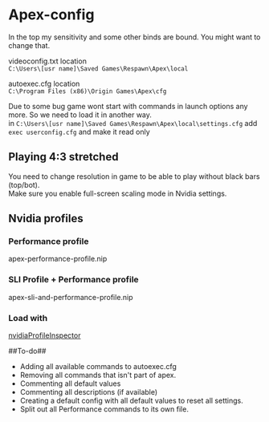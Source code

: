 # Apex-config   

In the top my sensitivity and some other binds are bound. You might want to change that.   

videoconfig.txt location   
`C:\Users\[usr name]\Saved Games\Respawn\Apex\local`   

autoexec.cfg location   
`C:\Program Files (x86)\Origin Games\Apex\cfg`   
    
Due to some bug game wont start with commands in launch options any more. So we need to load it in another way.   
in `C:\Users\[usr name]\Saved Games\Respawn\Apex\local\settings.cfg` add `exec userconfig.cfg` and make it read only   

## Playing 4:3 stretched ##
You need to change resolution in game to be able to play without black bars (top/bot).   
Make sure you enable full-screen scaling mode in Nvidia settings.


## Nvidia profiles ##
### Performance profile ###
apex-performance-profile.nip

### SLI Profile + Performance profile ###
apex-sli-and-performance-profile.nip

### Load with ####
[nvidiaProfileInspector](https://github.com/Orbmu2k/nvidiaProfileInspector/releases)

##To-do##
* Adding all available commands to autoexec.cfg
* Removing all commands that isn't part of apex.
* Commenting all default values
* Commenting all descriptions (if available)
* Creating a default config with all default values to reset all settings.
* Split out all Performance commands to its own file.
